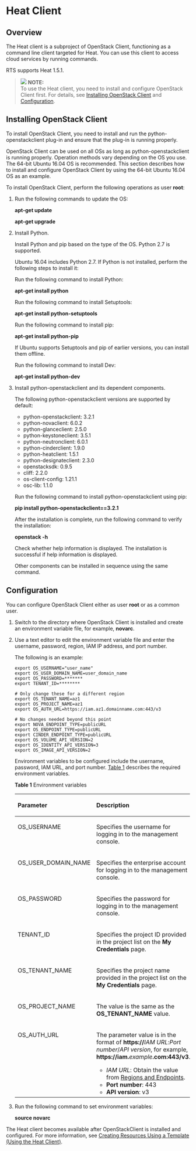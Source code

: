 # Heat Client<a name="EN-US_TOPIC_0076468633"></a>

## Overview<a name="section115632153502"></a>

The Heat client is a subproject of OpenStack Client, functioning as a command line client targeted for Heat. You can use this client to access cloud services by running commands.

RTS supports Heat 1.5.1.

>![](/images/icon-note.gif) **NOTE:**   
>To use the Heat client, you need to install and configure OpenStack Client first. For details, see  [Installing OpenStack Client](#section9738343155012)  and  [Configuration](#section33343719617).  

## Installing OpenStack Client<a name="section9738343155012"></a>

To install OpenStack Client, you need to install and run the python-openstackclient plug-in and ensure that the plug-in is running properly.

OpenStack Client can be used on all OSs as long as python-openstackclient is running properly. Operation methods vary depending on the OS you use. The 64-bit Ubuntu 16.04 OS is recommended. This section describes how to install and configure OpenStack Client by using the 64-bit Ubuntu 16.04 OS as an example.

To install OpenStack Client, perform the following operations as user  **root**: 

1.  Run the following commands to update the OS:

    **apt-get update**

    **apt-get upgrade**

2.  Install Python.

    Install Python and pip based on the type of the OS. Python 2.7 is supported.

    Ubuntu 16.04 includes Python 2.7. If Python is not installed, perform the following steps to install it:

    Run the following command to install Python:

    **apt-get install python**

    Run the following command to install Setuptools:

    **apt-get install python-setuptools**

    Run the following command to install pip:

    **apt-get install python-pip**

    If Ubuntu supports Setuptools and pip of earlier versions, you can install them offline.

    Run the following command to install Dev:

    **apt-get install python-dev**

3.  Install python-openstackclient and its dependent components.

    The following python-openstackclient versions are supported by default:

    -   python-openstackclient: 3.2.1
    -   python-novaclient: 6.0.2
    -   python-glanceclient: 2.5.0
    -   python-keystoneclient: 3.5.1
    -   python-neutronclient: 6.0.1
    -   python-cinderclient: 1.9.0
    -   python-heatclient: 1.5.1
    -   python-designateclient: 2.3.0
    -   openstacksdk: 0.9.5
    -   cliff: 2.2.0
    -   os-client-config: 1.21.1
    -   osc-lib: 1.1.0

    Run the following command to install python-openstackclient using pip:

    **pip install python-openstackclient==3.2.1**

    After the installation is complete, run the following command to verify the installation:

    **openstack -h**

    Check whether help information is displayed. The installation is successful if help information is displayed.

    Other components can be installed in sequence using the same command.


## Configuration<a name="section33343719617"></a>

You can configure OpenStack Client either as user  **root**  or as a common user.

1.  Switch to the directory where OpenStack Client is installed and create an environment variable file, for example,  **novarc**.
2.  Use a text editor to edit the environment variable file and enter the username, password, region, IAM IP address, and port number.

    The following is an example:

    ```
    export OS_USERNAME="user_name" 
    export OS_USER_DOMAIN_NAME=user_domain_name 
    export OS_PASSWORD=******* 
    export TENANT_ID=********
    
    # Only change these for a different region
    export OS_TENANT_NAME=az1 
    export OS_PROJECT_NAME=az1 
    export OS_AUTH_URL=https://iam.az1.domainname.com:443/v3
    
    # No changes needed beyond this point
    export NOVA_ENDPOINT_TYPE=publicURL 
    export OS_ENDPOINT_TYPE=publicURL 
    export CINDER_ENDPOINT_TYPE=publicURL 
    export OS_VOLUME_API_VERSION=2 
    export OS_IDENTITY_API_VERSION=3 
    export OS_IMAGE_API_VERSION=2
    ```

    Environment variables to be configured include the username, password, IAM URL, and port number.  [Table 1](#table1638643151819)  describes the required environment variables.

    **Table  1**  Environment variables

    <a name="table1638643151819"></a>
    <table><thead align="left"><tr id="row1141174317185"><th class="cellrowborder" valign="top" width="38%" id="mcps1.2.3.1.1"><p id="p64118439186"><a name="p64118439186"></a><a name="p64118439186"></a>Parameter</p>
    </th>
    <th class="cellrowborder" valign="top" width="62%" id="mcps1.2.3.1.2"><p id="p34119438187"><a name="p34119438187"></a><a name="p34119438187"></a>Description</p>
    </th>
    </tr>
    </thead>
    <tbody><tr id="row154116432188"><td class="cellrowborder" valign="top" width="38%" headers="mcps1.2.3.1.1 "><p id="p1137106131916"><a name="p1137106131916"></a><a name="p1137106131916"></a>OS_USERNAME</p>
    </td>
    <td class="cellrowborder" valign="top" width="62%" headers="mcps1.2.3.1.2 "><p id="p2137146101913"><a name="p2137146101913"></a><a name="p2137146101913"></a>Specifies the username for logging in to the management console.</p>
    </td>
    </tr>
    <tr id="row15418438183"><td class="cellrowborder" valign="top" width="38%" headers="mcps1.2.3.1.1 "><p id="p63561321151917"><a name="p63561321151917"></a><a name="p63561321151917"></a>OS_USER_DOMAIN_NAME</p>
    </td>
    <td class="cellrowborder" valign="top" width="62%" headers="mcps1.2.3.1.2 "><p id="p6356162110192"><a name="p6356162110192"></a><a name="p6356162110192"></a>Specifies the enterprise account for logging in to the management console.</p>
    </td>
    </tr>
    <tr id="row1141174331813"><td class="cellrowborder" valign="top" width="38%" headers="mcps1.2.3.1.1 "><p id="p140712389224"><a name="p140712389224"></a><a name="p140712389224"></a>OS_PASSWORD</p>
    </td>
    <td class="cellrowborder" valign="top" width="62%" headers="mcps1.2.3.1.2 "><p id="p1640793816221"><a name="p1640793816221"></a><a name="p1640793816221"></a>Specifies the password for logging in to the management console.</p>
    </td>
    </tr>
    <tr id="row1741943161810"><td class="cellrowborder" valign="top" width="38%" headers="mcps1.2.3.1.1 "><p id="p9411143181816"><a name="p9411143181816"></a><a name="p9411143181816"></a>TENANT_ID</p>
    </td>
    <td class="cellrowborder" valign="top" width="62%" headers="mcps1.2.3.1.2 "><p id="p194144316189"><a name="p194144316189"></a><a name="p194144316189"></a>Specifies the project ID provided in the project list on the <strong id="b4765622512162"><a name="b4765622512162"></a><a name="b4765622512162"></a>My Credentials</strong> page.</p>
    </td>
    </tr>
    <tr id="row134144311181"><td class="cellrowborder" valign="top" width="38%" headers="mcps1.2.3.1.1 "><p id="p174114435189"><a name="p174114435189"></a><a name="p174114435189"></a>OS_TENANT_NAME</p>
    </td>
    <td class="cellrowborder" valign="top" width="62%" headers="mcps1.2.3.1.2 "><p id="p7498035102313"><a name="p7498035102313"></a><a name="p7498035102313"></a>Specifies the project name provided in the project list on the <strong id="b138901501974"><a name="b138901501974"></a><a name="b138901501974"></a>My Credentials</strong> page.</p>
    </td>
    </tr>
    <tr id="row4411643181815"><td class="cellrowborder" valign="top" width="38%" headers="mcps1.2.3.1.1 "><p id="p9418439182"><a name="p9418439182"></a><a name="p9418439182"></a>OS_PROJECT_NAME</p>
    </td>
    <td class="cellrowborder" valign="top" width="62%" headers="mcps1.2.3.1.2 "><p id="p89055415231"><a name="p89055415231"></a><a name="p89055415231"></a>The value is the same as the <strong id="b84235270617815"><a name="b84235270617815"></a><a name="b84235270617815"></a>OS_TENANT_NAME</strong> value.</p>
    </td>
    </tr>
    <tr id="row87341316192313"><td class="cellrowborder" valign="top" width="38%" headers="mcps1.2.3.1.1 "><p id="p137351016112318"><a name="p137351016112318"></a><a name="p137351016112318"></a>OS_AUTH_URL</p>
    </td>
    <td class="cellrowborder" valign="top" width="62%" headers="mcps1.2.3.1.2 "><p id="p437114719239"><a name="p437114719239"></a><a name="p437114719239"></a>The parameter value is in the format of <strong id="b1265612520501"><a name="b1265612520501"></a><a name="b1265612520501"></a>https://</strong><em id="i70523994917849"><a name="i70523994917849"></a><a name="i70523994917849"></a>IAM URL</em>:<em id="i30169679717849"><a name="i30169679717849"></a><a name="i30169679717849"></a>Port number</em>/<em id="i133883547417849"><a name="i133883547417849"></a><a name="i133883547417849"></a>API version</em>, for example, <strong id="b33554595011"><a name="b33554595011"></a><a name="b33554595011"></a>https://iam.</strong><em id="i208568455817849"><a name="i208568455817849"></a><a name="i208568455817849"></a>example</em><strong id="b1626594845014"><a name="b1626594845014"></a><a name="b1626594845014"></a>.com:443/v3</strong>.</p>
    <a name="ul43716471232"></a><a name="ul43716471232"></a><ul id="ul43716471232"><li><em id="i1187224403819"><a name="i1187224403819"></a><a name="i1187224403819"></a>IAM URL</em>: Obtain the value from <a href="https://docs.otc.t-systems.com/en-us/endpoint/index.html" target="_blank" rel="noopener noreferrer">Regions and Endpoints</a>.</li><li><strong id="b18774166192611"><a name="b18774166192611"></a><a name="b18774166192611"></a>Port number</strong>: 443</li><li><strong id="b36431159112518"><a name="b36431159112518"></a><a name="b36431159112518"></a>API version</strong>: v3</li></ul>
    </td>
    </tr>
    </tbody>
    </table>

3.  Run the following command to set environment variables:

    **source novarc**


The Heat client becomes available after OpenStackClient is installed and configured. For more information, see  [Creating Resources Using a Template \(Using the Heat Client\)](creating-resources-using-a-template-(using-the-heat-client).md).

